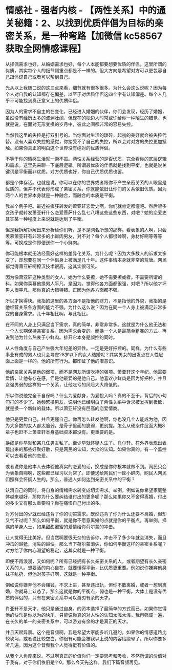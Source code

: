 # 情感社 - 强者内核 - 【两性关系】中的通关秘籍：2、以找到优质伴倡为目标的亲密关系，是一种弯路【加微信 kc58567 获取全网情感课程】

从择偶需求也好，从婚姻需求也好，每个人本能都要想要优质的伴侣。这里所谓的优质，其实每个人的细节侧重点都是不一样的。但大方向是希望对方可以更包容自己跟体谅自己或者可以帮到自己。

光从以上我随口说的这三点来看，细节就有很多很多。为什么会这么说呢？因为每个人对自我的认知都存在偏差，以至于对优质伴侣这四个字有认知偏差。每个人几乎不可能找到真正意义上的优质伴侣。

因为人的需求不自主的在变化，已经进入婚姻的伙伴，你们会发现，经历了婚姻，虽然没有经历太多的波澜壮阔，但现在的枕边人时常或许给你一种陌生的错觉。也就是说，在面对无形变换的岁月中，彼此之间都非常的容易失控。

当然我这里的失控是打双引号的。当你面对生活的琐碎，起初的美好就会被失控代替。没有人喜欢失控的感觉，你接受不了自己的失控，所以会对对方的失控更加抵触。如果你真正的明白这个世界没有绝对的优质伴侣。

不等于你的情感生活就一蹶不振。两性关系经营的是否优质，完全看你的底层逻辑和需求。这里先来聊一下底层逻辑。所谓最优质的伴侣就是找到平衡，也就是说关键词是平衡而非优质。对方优质也好，你自己优质优质也罢。

都是个体存活。也就是说，你可以在你的世界或者跟你不产生亲密关系的人眼里是优质的，但并不代表你形成了亲密关系，你就能依旧让你们的关系依旧优质。因为两个人的世界本身就是一种融合，而融合的本质是平衡。

我举个例子吧。最近被疯狂转发的萧亚轩恋爱史啊，你们就肯定都懂吧。然后很多女孩子就转发萧亚轩什么恋爱菩萨什么乱七八糟这些这些东西，对吧？她的恋爱史其实某一种程度上来说就是达到了平衡。

但是我拆解拆解出来分析给你们听，是不是网名所想的那样。看表象的人啊，只会羡慕萧亚轩有非常多的小鲜肉男友，对不对？每个人都很帅啊，身材好啊等等等等。可换成是你即便送你一个小鲜肉。

你可能根本就无法经营好这样的差异化关系。为什么呢？因为大多数人的诉求太多变了，却想要在同一个伴侣身上被满足几十年。这件事情本身就非常的荒唐。网民都觉得萧亚轩啊撩汉技术很高，这其实很可笑。

因为像萧亚轩这种类型的女人，她为什么要撩，她不需要撩或者。不需要所谓的料。如果你羡慕他换男人平凡，是因为。觉得他各方面都很强，对吧？所以他才坏男人很平凡。那你真的大错特错。正因为他各方面都不强。

所以才换得快。我指的这里的各方面不是指他的财力，不是指他的外貌，我指的是他经营关系各方面的能力不强。为什么这么说？因为在同一个人身上被满足非常多变的自身需求。几十年相比啊，与此相比。

在不同的人身上只满足当下需求，真的简单，非常非常多。这就是为什么他无法和一个人长期保持亲密关系，因为需求会变的。而换一个人是最简单粗暴的方式。再说到他为什么热衷于小鲜肉。排开它本身是颜控的同时。

从人性角度与自己产生强大年纪差的异性。一定是更好把控的。同样，为什么有些事业有成的男人也只会考虑28岁以下的女人结婚呢？其实男女的出发点在人性层面上面是一样的。他的所有行为。都印证了他的潜意识。

他的亲密关系是他的弱项，而不是网友所谓吹捧的强项。萧亚轩这个年纪。他需要爱情，让他有存在感，但是他最爱的是他自己。他喜欢小鲜肉是因为好把控，并且女强男弱的这样的一个关系，让他吃亏的风险大大降低的。

所以你说他完全不自保吗？什么为爱献身，为爱投入吗？真的不至于。背后的小勾勾打的不少了。她频繁换男友，说明他已经明白了两性关系中诉求被发挥到极致，就是换一个新鲜的载体。所以萧亚轩没有巨高的恋爱情商。

他只是更爱自己，并且更懂自己。你再怎么转发他啊，你也没几个人能成为他，因为大多数的女人都太脆弱，是骨子里面的脆弱，更别提。怎么从硬条件层面大概8辈子也赶不上萧亚轩本身基础资本都没有。更重要的是。

换成是你早就和某几任男友私了。至少早就怀疑人生了。肖尔轩。在外界表现出表现出来的那些好聚好散，只是网民的认知，大众的认知。如果你真的。有一个监控可以去看着他的恋爱。

或者说你是他本人去体验他真实的恋爱的话，换成是你你根本就做不到。网民只会为表象自嗨啊，这些都已经习以为常了。即便送给网民们一筐小鲜肉，网民人网民们照样会怀疑人生的。那么，普通人如何达到亲密关系中的平衡？

认清自己的同时，将自身的情绪需求转变成切实需求。举例。例如说你希望家庭整体越来越好，那你为什么要纠结谁付出的更多呢？那么如果你又不舍得离婚，付出的多少又有那么重要吗？你在痛恨自己付出的多。

对方付出的少就已经违背了你的切实需求。既然违背了你为什么还要不离婚，但却又气不过呢？那么如何平衡，就是你不愿意离婚的点就是你的平衡点。再举例。择偶的单身人士，如果甜甜蜜蜜的爱情给你荷尔蒙的冲击。

让人觉得无比美好。但当然啊要很无奈的告诉你，冲击不了多少年就会消失，而且冲击的越猛，消失的越快。那么当下荷尔蒙消失，你如何平衡这样的亲密关系呢？对方给了你内心渴望的稳定，这其实就是一种平衡。

即便不再浪漫，又如何呢？所有已经拥有长久亲密关系的人，或者期望有长久亲密关系的人。想要活的内心自在，就要懂得平衡，比优质更重要。例如说你嫌弃他臭袜子乱扔，但他对孩子好啊，这就是一种平衡。

例如说你嫌弃他不会赚钱，不求上进，甚至还出轨，但你不敢离婚，或者一想到离婚，你就马上认怂了。那么这就是你的平衡点，弱也是一种平衡。大体上是没有优质的伴侣的，只有在亲密关系中可以游刃有余的天才。

肖亚轩不是天才，他只是通过自身。的资本选择了最简单的方式而已。如果你觉得他的快乐是你以为的快乐，只能说你真的对人性的认知太浅太浅。我再强调一遍，在长久的单一的亲密关系中，可以游刃有余的才是真正的天才。

并且天赋异禀。这个是音频啊，我是希望大家能多听几遍的。如果你的情感道路比较坎坷，或者说比较空白，你很有可能会被我以上说的内容给绕晕了。所以你要多听几遍，因为这个音频我个人觉得挺有价值的。

从我个人角度来说。不过啊真正的价值你们一定要思考和吸收，不然所谓的价值对于我有，对于你们依旧是个0。那么今天先这样，我们下篇音频再见。

